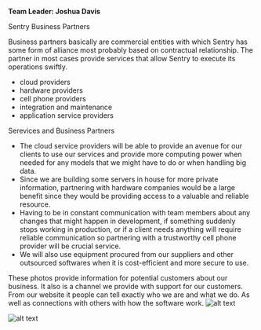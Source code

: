 
**Team Leader: Joshua Davis**

Sentry Business Partners

Business partners basically are commercial entities with which Sentry has some form of alliance most probably based on contractual relationship. The partner in most cases provide services that allow Sentry to execute its operations swiftly. 
  - cloud providers
  - hardware providers
  - cell phone providers
  - integration and maintenance
  - application service providers

Serevices and Business Partners

  - The cloud service providers will be able to provide an avenue for our clients to use our services and provide more computing power when needed for any models that we might have to do or when handling big data.
  - Since we are building some servers in house for more private information, partnering with hardware companies would be a large benefit since they would be providing access to a valuable and reliable resource.
  - Having to be in constant communication with team members about any changes that might happen in development, if something suddenly stops working in production, or if a client needs anything will require reliable communication so partnering with a trustworthy cell phone provider will be crucial service.
  - We will also use equipment procured from our suppliers and other outsourced softwares when it is cost-efficient and more secure to    use.


These photos provide information for potential customers about our business. It also is a channel we provide with support for our customers. From our website it people can tell exactly who we are and what we do. As well as connections with others with how the software work. 
![alt text](https://github.com/jinbe-808/OATs/blob/master/Layout1.jpg)

![alt text](https://github.com/jinbe-808/OATs/blob/master/Layout2.jpg)
